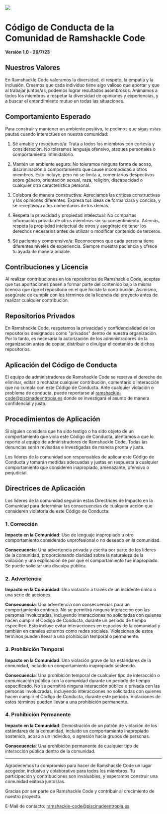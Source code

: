 ![](https://avatars.githubusercontent.com/u/115084075?s=200&v=4!%5Bimage%5D(https://github.com/ramshackle-code/.github-private/assets/77550577/cb352bce-cf8e-424c-827d-fd0feff74f48))
# Código de Conducta de la Comunidad de Ramshackle Code
**Versión 1.0 - 26/7/23**


## Nuestros Valores

En Ramshackle Code valoramos la diversidad, el respeto, la empatía y la inclusión. Creemos que cada individuo tiene algo valioso que aportar y que al trabajar juntos/as, podemos lograr resultados asombrosos. Animamos a todos los miembros a respetar la diversidad de opiniones y experiencias, y a buscar el entendimiento mutuo en todas las situaciones.

## Comportamiento Esperado

Para construir y mantener un ambiente positivo, te pedimos que sigas estas pautas cuando interactúes en nuestra comunidad:

1. Sé amable y respetuoso/a: Trata a todos los miembros con cortesía y consideración. No toleramos lenguaje ofensivo, ataques personales o comportamiento intimidatorio.

2. Mantén un ambiente seguro: No toleramos ninguna forma de acoso, discriminación o comportamiento que cause incomodidad a otros miembros. Esto incluye, pero no se limita a, comentarios despectivos sobre género, orientación sexual, raza, religión, discapacidad o cualquier otra característica personal.

3. Colabora de manera constructiva: Apreciamos las críticas constructivas y las opiniones diferentes. Expresa tus ideas de forma clara y concisa, y sé receptivo/a a los comentarios de los demás.

4. Respeta la privacidad y propiedad intelectual: No compartas información privada de otros miembros sin su consentimiento. Además, respeta la propiedad intelectual de otros y asegúrate de tener los derechos necesarios antes de utilizar o modificar contenido de terceros.

5. Sé paciente y comprensivo/a: Reconocemos que cada persona tiene diferentes niveles de experiencia. Siempre muestra paciencia y ofrece tu ayuda de manera amable.

## Contribuciones y Licencia

Al realizar contribuciones en los repositorios de Ramshackle Code, aceptas que tus aportaciones pasen a formar parte del contenido bajo la misma licencia que rige el repositorio en el que hiciste la contribución. Asimismo, asegúrate de cumplir con los términos de la licencia del proyecto antes de realizar cualquier contribución.

## Repositorios Privados

En Ramshackle Code, respetamos la privacidad y confidencialidad de los repositorios designados como "privados" dentro de nuestra organización. Por lo tanto, es necesaria la autorización de los administradores de la organización antes de copiar, distribuir o divulgar el contenido de dichos repositorios.

## Aplicación del Código de Conducta

El equipo de administradores de Ramshackle Code se reserva el derecho de eliminar, editar o rechazar cualquier contribución, comentario o interacción que no cumpla con este Código de Conducta. Ante cualquier violación o problema de conducta, puede reportarse al ramshackle-code@piscinadeentropia.es donde se investigará el asunto de manera confidencial y justa.

## Procedimientos de Aplicación

Si alguien considera que ha sido testigo o ha sido objeto de un comportamiento que viola este Código de Conducta, alentamos a que lo reporte al equipo de administradores de Ramshackle Code. Todas las denuncias serán revisadas e investigadas de manera pronta y justa.

Los líderes de la comunidad son responsables de aplicar este Código de Conducta y tomarán medidas adecuadas y justas en respuesta a cualquier comportamiento que consideren inapropiado, amenazante, ofensivo o perjudicial.

## Directrices de Aplicación

Los líderes de la comunidad seguirán estas Directrices de Impacto en la Comunidad para determinar las consecuencias de cualquier acción que consideren violatoria de este Código de Conducta:

### 1. Corrección

**Impacto en la Comunidad**: Uso de lenguaje inapropiado u otro comportamiento considerado unprofesional o no deseado en la comunidad.

**Consecuencia**: Una advertencia privada y escrita por parte de los líderes de la comunidad, proporcionando claridad sobre la naturaleza de la violación y una explicación de por qué el comportamiento fue inapropiado. Se puede solicitar una disculpa pública.

### 2. Advertencia

**Impacto en la Comunidad**: Una violación a través de un incidente único o una serie de acciones.

**Consecuencia**: Una advertencia con consecuencias para un comportamiento continuo. No se permitirá ninguna interacción con las personas involucradas, incluyendo interacciones no solicitadas con quienes hacen cumplir el Código de Conducta, durante un período de tiempo específico. Esto incluye evitar interacciones en espacios de la comunidad y también en canales externos como redes sociales. Violaciones de estos términos pueden llevar a una prohibición temporal o permanente.

### 3. Prohibición Temporal

**Impacto en la Comunidad**: Una violación grave de los estándares de la comunidad, incluido un comportamiento inapropiado sostenido.

**Consecuencia**: Una prohibición temporal de cualquier tipo de interacción o comunicación pública con la comunidad durante un período de tiempo especificado. No se permitirá ninguna interacción pública o privada con las personas involucradas, incluyendo interacciones no solicitadas con quienes hacen cumplir el Código de Conducta, durante este período. Violaciones de estos términos pueden llevar a una prohibición permanente.

### 4. Prohibición Permanente

**Impacto en la Comunidad**: Demostración de un patrón de violación de los estándares de la comunidad, incluido un comportamiento inapropiado sostenido, acoso a un individuo, o agresión hacia grupos de personas.

**Consecuencia**: Una prohibición permanente de cualquier tipo de interacción pública dentro de la comunidad.

<hr>

Agradecemos tu compromiso para hacer de Ramshackle Code un lugar acogedor, inclusivo y colaborativo para todos los miembros. Tu participación y contribuciones son invaluables, y esperamos construir una comunidad exitosa juntos/as.

Gracias por ser parte de Ramshackle Code y contribuir al crecimiento de nuestro proyecto.

E-Mail de contacto: ramshackle-code@piscinadeentropia.es
